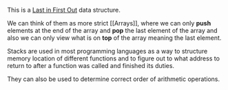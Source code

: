 This is a [Last in First Out](https://www.investopedia.com/terms/l/lifo.asp) data structure.

We can think of them as more strict [[Arrays]], where we can only **push** elements at the end of the array and **pop** the last element of the array and also we can only view what is on **top** of the array meaning the last element.

Stacks are used in most programming languages as a way to structure memory location of different functions and to figure out to what address to return to after a function was called and finished its duties.

They can also be used to determine correct order of arithmetic operations.

